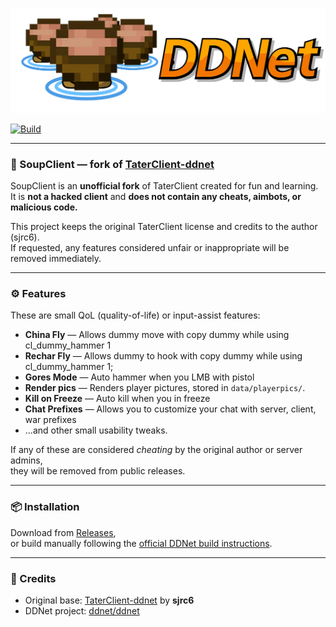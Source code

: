 [![DDraceNetwork](docs/assets/SoupClient_Logo_Horizontal.svg)](https://github.com/ka3drtw/soupclient)

[![Build](https://github.com/sjrc6/TaterClient-ddnet/workflows/Build/badge.svg)](https://github.com/ddnet/ddnet?tab=readme-ov-file#building-on-windows-with-the-visual-studio-ide)

---

### 🥣 SoupClient — fork of [TaterClient-ddnet](https://github.com/sjrc6/TaterClient-ddnet)
SoupClient is an **unofficial fork** of TaterClient created for fun and learning.  
It is **not a hacked client** and **does not contain any cheats, aimbots, or malicious code.**

This project keeps the original TaterClient license and credits to the author (sjrc6).  
If requested, any features considered unfair or inappropriate will be removed immediately.

---

### ⚙️ Features
These are small QoL (quality-of-life) or input-assist features:

- **China Fly** — Allows dummy move with copy dummy while using cl_dummy_hammer 1
- **Rechar Fly** — Allows dummy to hook with copy dummy while using cl_dummy_hammer 1;
- **Gores Mode** — Auto hammer when you LMB with pistol
- **Render pics** — Renders player pictures, stored in `data/playerpics/`.
- **Kill on Freeze** — Auto kill when you in freeze
- **Chat Prefixes** — Allows you to customize your chat with server, client, war prefixes
- ...and other small usability tweaks.

If any of these are considered *cheating* by the original author or server admins,  
they will be removed from public releases.

---

### 📦 Installation
Download from [Releases](https://github.com/ka3drtw/soupclient/releases),  
or build manually following the [official DDNet build instructions](https://github.com/ddnet/ddnet?tab=readme-ov-file#building-on-windows-with-the-visual-studio-ide).

---

### 💬 Credits
- Original base: [TaterClient-ddnet](https://github.com/sjrc6/TaterClient-ddnet) by **sjrc6**
- DDNet project: [ddnet/ddnet](https://github.com/ddnet/ddnet)
